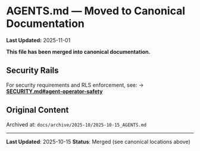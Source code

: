 # AGENTS.md — Moved to Canonical Documentation


**Last Updated:** 2025-11-01

**This file has been merged into canonical documentation.**

## Security Rails

For security requirements and RLS enforcement, see:
→ **[SECURITY.md#agent-operator-safety](./SECURITY.md#agent-operator-safety)**

## Original Content

Archived at: `docs/archive/2025-10/2025-10-15_AGENTS.md`

---

**Last Updated**: 2025-10-15
**Status**: Merged (see canonical locations above)
